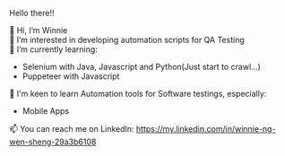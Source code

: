 Hello there!!

👋 Hi, I’m Winnie  
👀 I’m interested in developing automation scripts for QA Testing  
🌱 I’m currently learning:

- Selenium with Java, Javascript and Python(Just start to crawl...)
- Puppeteer with Javascript

💞️ I'm keen to learn Automation tools for Software testings, especially:

- Mobile Apps

📫 You can reach me on LinkedIn: https://my.linkedin.com/in/winnie-ng-wen-sheng-29a3b6108

<!---
winnie-2018/winnie-2018 is a ✨ special ✨ repository because its `README.md` (this file) appears on your GitHub profile.
You can click the Preview link to take a look at your changes.
--->
